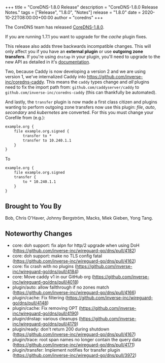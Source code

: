 +++
title = "CoreDNS-1.8.0 Release"
description = "CoreDNS-1.8.0 Release Notes."
tags = ["Release", "1.8.0", "Notes"]
release = "1.8.0"
date = 2020-10-22T08:00:00+00:00
author = "coredns"
+++

The CoreDNS team has released
[CoreDNS-1.8.0](https://github.com/inverse-inc/wireguard-go/dns/releases/tag/v1.8.0).

If you are running 1.7.1 you want to upgrade for the *cache* plugin fixes.

This release also adds three backwards incompatible changes. This will only affect you if you have an
**external plugin** or use **outgoing zone transfers**. If you're using `dnstap` in your plugin,
you'll need to upgrade to the new API as detailed in it's [documentation](/plugins/dnstap).

Two, because Caddy is now developing a version 2 and we are using version 1, we've internalized
Caddy into <https://github.com/inverse-inc/coredns-caddy>. This means the `caddy` types change and *all* plugins
need to fix the import path from: `github.com/caddyserver/caddy` to `github.com/inverse-inc/coredns-caddy` (this
can thankfully be automated).

And lastly, the `transfer` plugin is now made a first class citizen and plugins wanting to perform
outgoing zone transfers now use this plugin: *file*, *auto*, *secondary* and *kubernetes* are
converted. For this you must change your Corefile from (e.g.):

``` txt
example.org {
    file example.org.signed {
        transfer to *
        transfer to 10.240.1.1
    }
}
```

To

``` txt
example.org {
    file example.org.signed
    transfer {
        to * 10.240.1.1
    }
}
```

## Brought to You By

Bob,
Chris O'Haver,
Johnny Bergström,
Macks,
Miek Gieben,
Yong Tang.

## Noteworthy Changes
* core: doh support: fix alpn for http/2 upgrade when using DoH (https://github.com/inverse-inc/wireguard-go/dns/pull/4182)
* core: doh support: make no TLS config fatal (https://github.com/inverse-inc/wireguard-go/dns/pull/4162)
* core: fix crash with no plugins (https://github.com/inverse-inc/wireguard-go/dns/pull/4184)
* core: Move caddy v1 in our GitHub org (https://github.com/inverse-inc/wireguard-go/dns/pull/4018)
* plugin/auto: allow fallthrough if no zones match (https://github.com/inverse-inc/wireguard-go/dns/pull/4166)
* plugin/cache: Fix filtering (https://github.com/inverse-inc/wireguard-go/dns/pull/4148)
* plugin/cache: Fix removing OPT (https://github.com/inverse-inc/wireguard-go/dns/pull/4190)
* plugin/dnstap: various cleanups (https://github.com/inverse-inc/wireguard-go/dns/pull/4179)
* plugin/ready: don't return 200 during shutdown (https://github.com/inverse-inc/wireguard-go/dns/pull/4167)
* plugin/trace: root span names no longer contain the query data (https://github.com/inverse-inc/wireguard-go/dns/pull/4171)
* plugin/transfer: Implement notifies for transfer plugin (https://github.com/inverse-inc/wireguard-go/dns/pull/3972)
